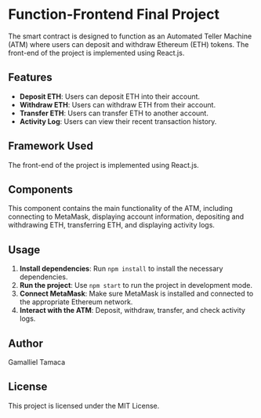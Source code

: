 # Function-Frontend Final Project

The smart contract is designed to function as an Automated Teller Machine (ATM) where users can deposit and withdraw Ethereum (ETH) tokens. The front-end of the project is implemented using React.js.

## Features
- **Deposit ETH**: Users can deposit ETH into their account.
- **Withdraw ETH**: Users can withdraw ETH from their account.
- **Transfer ETH**: Users can transfer ETH to another account.
- **Activity Log**: Users can view their recent transaction history.

## Framework Used
The front-end of the project is implemented using React.js.

## Components
This component contains the main functionality of the ATM, including connecting to MetaMask, displaying account information, depositing and withdrawing ETH, transferring ETH, and displaying activity logs.

## Usage
1. **Install dependencies**: Run `npm install` to install the necessary dependencies.
2. **Run the project**: Use `npm start` to run the project in development mode.
3. **Connect MetaMask**: Make sure MetaMask is installed and connected to the appropriate Ethereum network.
4. **Interact with the ATM**: Deposit, withdraw, transfer, and check activity logs.

## Author
Gamalliel Tamaca

## License
This project is licensed under the MIT License.

